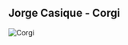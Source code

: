 ## Jorge Casique - Corgi
![Corgi](https://images.pexels.com/photos/5122187/pexels-photo-5122187.jpeg?auto=compress&cs=tinysrgb&dpr=2&h=750&w=1260)